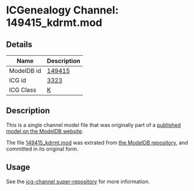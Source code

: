 # ICGenealogy Channel: 149415\_kdrmt.mod

## Details

Name | Description
---- | -----------
ModelDB id | [149415](http://senselab.med.yale.edu/ModelDB/ShowModel.cshtml?model=149415)
ICG id | [3323](http://icg.neurotheory.ox.ac.uk/channels/1/3323)
ICG Class | [K](http://icg.neurotheory.ox.ac.uk/channels/1)

## Description

This is a single channel model file that was originally part of a [published model on the ModelDB website](http://senselab.med.yale.edu/mModelDB/ShowModel.cshtml?model=149415).

The file [149415\_kdrmt.mod](149415_kdrmt.mod) was extrated from [the ModelDB repository](http://senselab.med.yale.edu/ModelDB/ShowModel.cshtml?model=149415), and committed in its original form.

## Usage

See the [icg-channel super-repository](https://github.com/icgenealogy/icg-channels) for more information.
